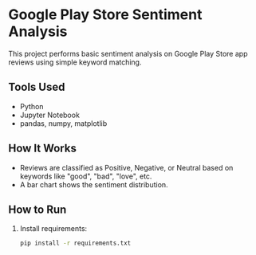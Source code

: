 # Google Play Store Sentiment Analysis 

This project performs basic sentiment analysis on Google Play Store app reviews using simple keyword matching.

## Tools Used
- Python
- Jupyter Notebook
- pandas, numpy, matplotlib

## How It Works
- Reviews are classified as Positive, Negative, or Neutral based on keywords like "good", "bad", "love", etc.
- A bar chart shows the sentiment distribution.

## How to Run
1. Install requirements:
   ```bash
   pip install -r requirements.txt
